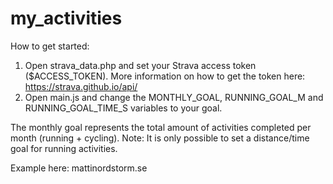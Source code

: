 # my_activities

How to get started:
1. Open strava_data.php and set your Strava access token ($ACCESS_TOKEN). More information on how to get the token here: https://strava.github.io/api/
2. Open main.js and change the MONTHLY_GOAL, RUNNING_GOAL_M and RUNNING_GOAL_TIME_S variables to your goal.

The monthly goal represents the total amount of activities completed per month (running + cycling).
Note: It is only possible to set a distance/time goal for running activities.

Example here: mattinordstorm.se

